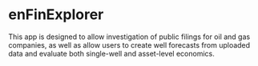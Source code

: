 # enFinExplorer 
This app is designed to allow investigation of public filings for oil and gas companies, as well as allow users to create well forecasts from uploaded data and evaluate both single-well and asset-level economics.  
